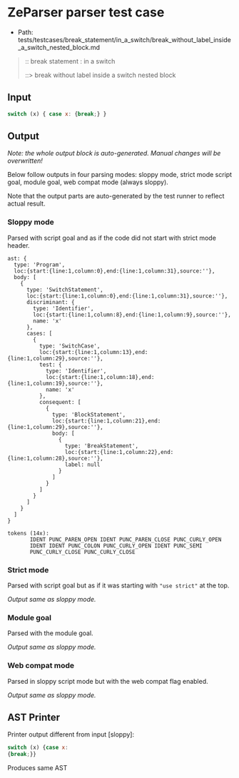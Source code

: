 # ZeParser parser test case

- Path: tests/testcases/break_statement/in_a_switch/break_without_label_inside_a_switch_nested_block.md

> :: break statement : in a switch
>
> ::> break without label inside a switch nested block

## Input

`````js
switch (x) { case x: {break;} }
`````

## Output

_Note: the whole output block is auto-generated. Manual changes will be overwritten!_

Below follow outputs in four parsing modes: sloppy mode, strict mode script goal, module goal, web compat mode (always sloppy).

Note that the output parts are auto-generated by the test runner to reflect actual result.

### Sloppy mode

Parsed with script goal and as if the code did not start with strict mode header.

`````
ast: {
  type: 'Program',
  loc:{start:{line:1,column:0},end:{line:1,column:31},source:''},
  body: [
    {
      type: 'SwitchStatement',
      loc:{start:{line:1,column:0},end:{line:1,column:31},source:''},
      discriminant: {
        type: 'Identifier',
        loc:{start:{line:1,column:8},end:{line:1,column:9},source:''},
        name: 'x'
      },
      cases: [
        {
          type: 'SwitchCase',
          loc:{start:{line:1,column:13},end:{line:1,column:29},source:''},
          test: {
            type: 'Identifier',
            loc:{start:{line:1,column:18},end:{line:1,column:19},source:''},
            name: 'x'
          },
          consequent: [
            {
              type: 'BlockStatement',
              loc:{start:{line:1,column:21},end:{line:1,column:29},source:''},
              body: [
                {
                  type: 'BreakStatement',
                  loc:{start:{line:1,column:22},end:{line:1,column:28},source:''},
                  label: null
                }
              ]
            }
          ]
        }
      ]
    }
  ]
}

tokens (14x):
       IDENT PUNC_PAREN_OPEN IDENT PUNC_PAREN_CLOSE PUNC_CURLY_OPEN
       IDENT IDENT PUNC_COLON PUNC_CURLY_OPEN IDENT PUNC_SEMI
       PUNC_CURLY_CLOSE PUNC_CURLY_CLOSE
`````

### Strict mode

Parsed with script goal but as if it was starting with `"use strict"` at the top.

_Output same as sloppy mode._

### Module goal

Parsed with the module goal.

_Output same as sloppy mode._

### Web compat mode

Parsed in sloppy script mode but with the web compat flag enabled.

_Output same as sloppy mode._

## AST Printer

Printer output different from input [sloppy]:

````js
switch (x) {case x:
{break;}}
````

Produces same AST

